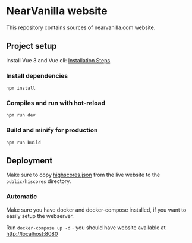 # NearVanilla website

This repository contains sources of nearvanilla.com website.

## Project setup

Install Vue 3 and Vue cli: [Installation Steps](https://v3.vuejs.org/guide/installation.html#npm)

### Install dependencies
```
npm install
```

### Compiles and run with hot-reload
```
npm run dev
```

### Build and minify for production
```
npm run build
```


## Deployment

Make sure to copy [highscores.json](https://nearvanilla.com/highscores.json)
from the live website to the `public/hiscores` directory.

### Automatic

Make sure you have docker and docker-compose installed,
if you want to easily setup the webserver.

Run `docker-compose up -d` - you should have website available at <http://localhost:8080>
